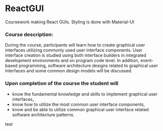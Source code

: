 # ReactGUI
Coursework making React GUIs. Styling is done with Material-UI

### Course description:
During the course, participants will learn how to create graphical user interfaces utilizing commonly used user interface components. 
User interface creation is studied using both interface builders in integrated development environments and on program code level. 
In addition, event-based programming, software architecture designs related to graphical user interfaces and some common design models will be discussed.


### Upon completion of the course the student will

- know the fundamental knowledge and skills to implement graphical user interfaces,
- know how to utilize the most common user interface components,
- know and be able to utilize common graphical user interface related software architecture patterns.

test